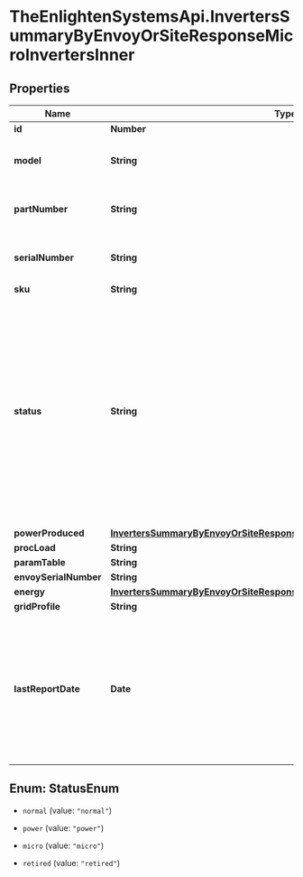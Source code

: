 # TheEnlightenSystemsApi.InvertersSummaryByEnvoyOrSiteResponseMicroInvertersInner

## Properties

Name | Type | Description | Notes
------------ | ------------- | ------------- | -------------
**id** | **Number** |  | 
**model** | **String** | Model number of this Microinverter. | 
**partNumber** | **String** | The Enphase part number of this Microinverter. | 
**serialNumber** | **String** | The serial number of this Microinverter. | 
**sku** | **String** |  | 
**status** | **String** | The current status of this Microinverter. * &#x60;normal&#x60; - The microinverter is operating normally. * &#x60;power&#x60; - There is a production issue. * &#x60;micro&#x60; - The microinverter is not reporting. * &#x60;retired&#x60; - The microinverter is retired. | 
**powerProduced** | [**InvertersSummaryByEnvoyOrSiteResponseMicroInvertersInnerPowerProduced**](InvertersSummaryByEnvoyOrSiteResponseMicroInvertersInnerPowerProduced.md) |  | 
**procLoad** | **String** |  | 
**paramTable** | **String** |  | 
**envoySerialNumber** | **String** |  | 
**energy** | [**InvertersSummaryByEnvoyOrSiteResponseMicroInvertersInnerEnergy**](InvertersSummaryByEnvoyOrSiteResponseMicroInvertersInnerEnergy.md) |  | 
**gridProfile** | **String** |  | 
**lastReportDate** | **Date** | The last time this device submitted a report, by default expressed in Unix epoch time. If Enlighten has no record of a report from this Envoy, returns null. | 



## Enum: StatusEnum


* `normal` (value: `"normal"`)

* `power` (value: `"power"`)

* `micro` (value: `"micro"`)

* `retired` (value: `"retired"`)




